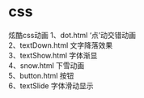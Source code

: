 # css
炫酷css动画
1、dot.html ‘点’动交错动画  
2、textDown.html 文字降落效果  
3、textShow.html 字体渐显  
4、snow.html 下雪动画  
5、button.html 按钮  
6、textSlide 字体滑动显示  
